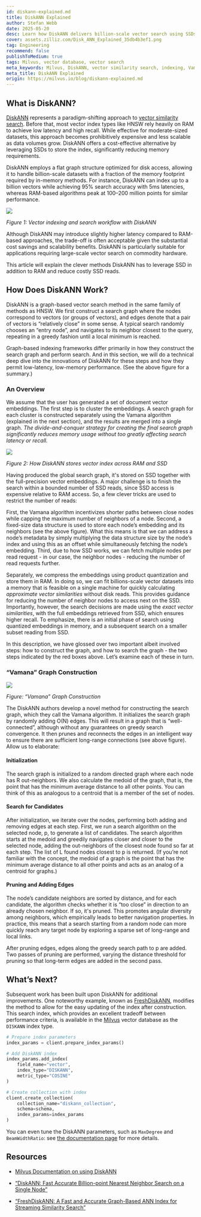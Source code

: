 ```yaml
---
id: diskann-explained.md
title: DiskANN Explained
author: Stefan Webb
date: 2025-05-20
desc: Learn how DiskANN delivers billion-scale vector search using SSDs, balancing low memory usage, high accuracy, and scalable performance. 
cover: assets.zilliz.com/Disk_ANN_Explained_35db4b3ef1.png
tag: Engineering
recommend: false
publishToMedium: true
tags: Milvus, vector database, vector search
meta_keywords: Milvus, DiskANN, vector similarity search, indexing, Vamana algorithm
meta_title: DiskANN Explained
origin: https://milvus.io/blog/diskann-explained.md
---
```


## What is DiskANN?

[DiskANN](https://github.com/microsoft/DiskANN) represents a paradigm-shifting approach to [vector similarity search](https://zilliz.com/learn/vector-similarity-search). Before that, most vector index types like HNSW rely heavily on RAM to achieve low latency and high recall. While effective for moderate-sized datasets, this approach becomes prohibitively expensive and less scalable as data volumes grow. DiskANN offers a cost-effective alternative by leveraging SSDs to store the index, significantly reducing memory requirements.

DiskANN employs a flat graph structure optimized for disk access, allowing it to handle billion-scale datasets with a fraction of the memory footprint required by in-memory methods. For instance, DiskANN can index up to a billion vectors while achieving 95% search accuracy with 5ms latencies, whereas RAM-based algorithms peak at 100–200 million points for similar performance.


![](https://assets.zilliz.com/Vector_indexing_and_search_workflow_with_Disk_ANN_41cdf33652.png)

_Figure 1: Vector indexing and search workflow with DiskANN_

Although DiskANN may introduce slightly higher latency compared to RAM-based approaches, the trade-off is often acceptable given the substantial cost savings and scalability benefits. DiskANN is particularly suitable for applications requiring large-scale vector search on commodity hardware.

This article will explain the clever methods DiskANN has to leverage SSD in addition to RAM and reduce costly SSD reads. 


## How Does DiskANN Work?

DiskANN is a graph-based vector search method in the same family of methods as HNSW. We first construct a search graph where the nodes correspond to vectors (or groups of vectors), and edges denote that a pair of vectors is “relatively close” in some sense. A typical search randomly chooses an “entry node”, and navigates to its neighbor closest to the query, repeating in a greedy fashion until a local minimum is reached.

Graph-based indexing frameworks differ primarily in how they construct the search graph and perform search. And in this section, we will do a technical deep dive into the innovations of DiskANN for these steps and how they permit low-latency, low-memory performance. (See the above figure for a summary.)


### An Overview

We assume that the user has generated a set of document vector embeddings. The first step is to cluster the embeddings. A search graph for each cluster is constructed separately using the Vamana algorithm (explained in the next section), and the results are merged into a single graph. _The divide-and-conquer strategy for creating the final search graph significantly reduces memory usage without too greatly affecting search latency or recall._

![](https://assets.zilliz.com/How_Disk_ANN_stores_vector_index_across_RAM_and_SSD_d6564b087f.jpg)

_Figure 2: How DiskANN stores vector index across RAM and SSD_

Having produced the global search graph, it's stored on SSD together with the full-precision vector embeddings. A major challenge is to finish the search within a bounded number of SSD reads, since SSD access is expensive relative to RAM access. So, a few clever tricks are used to restrict the number of reads:

First, the Vamana algorithm incentivizes shorter paths between close nodes while capping the maximum number of neighbors of a node. Second, a fixed-size data structure is used to store each node’s embedding and its neighbors (see the above figure). What this means is that we can address a node’s metadata by simply multiplying the data structure size by the node’s index and using this as an offset while simultaneously fetching the node’s embedding. Third, due to how SSD works, we can fetch multiple nodes per read request - in our case, the neighbor nodes - reducing the number of read requests further.

Separately, we compress the embeddings using product quantization and store them in RAM. In doing so, we can fit billions-scale vector datasets into a memory that is feasible on a single machine for quickly calculating _approximate vector similarities_ without disk reads. This provides guidance for reducing the number of neighbor nodes to access next on the SSD. Importantly, however, the search decisions are made using the _exact vector similarities_, with the full embeddings retrieved from SSD, which ensures higher recall. To emphasize, there is an initial phase of search using quantized embeddings in memory, and a subsequent search on a smaller subset reading from SSD.

In this description, we have glossed over two important albeit involved steps: how to construct the graph, and how to search the graph - the two steps indicated by the red boxes above. Let’s examine each of these in turn.


### “Vamana” Graph Construction

![](https://assets.zilliz.com/Vamana_Graph_Construction_ecb4dab839.jpg)

_Figure: “Vamana” Graph Construction_

The DiskANN authors develop a novel method for constructing the search graph, which they call the Vamana algorithm. It initializes the search graph by randomly adding O(N) edges. This will result in a graph that is “well-connected”, although without any guarantees on greedy search convergence. It then prunes and reconnects the edges in an intelligent way to ensure there are sufficient long-range connections (see above figure). Allow us to elaborate:


#### Initialization

The search graph is initialized to a random directed graph where each node has R out-neighbors. We also calculate the medoid of the graph, that is, the point that has the minimum average distance to all other points. You can think of this as analogous to a centroid that is a member of the set of nodes.


#### Search for Candidates

After initialization, we iterate over the nodes, performing both adding and removing edges at each step. First, we run a search algorithm on the selected node, p, to generate a list of candidates. The search algorithm starts at the medoid and greedily navigates closer and closer to the selected node, adding the out-neighbors of the closest node found so far at each step. The list of L found nodes closest to p is returned. (If you’re not familiar with the concept, the medoid of a graph is the point that has the minimum average distance to all other points and acts as an analog of a centroid for graphs.)


#### Pruning and Adding Edges

The node’s candidate neighbors are sorted by distance, and for each candidate, the algorithm checks whether it is “too close” in direction to an already chosen neighbor. If so, it's pruned. This promotes angular diversity among neighbors, which empirically leads to better navigation properties. In practice, this means that a search starting from a random node can more quickly reach any target node by exploring a sparse set of long-range and local links.

After pruning edges, edges along the greedy search path to p are added. Two passes of pruning are performed, varying the distance threshold for pruning so that long-term edges are added in the second pass.


## What’s Next?

Subsequent work has been built upon DiskANN for additional improvements. One noteworthy example, known as [FreshDiskANN](https://arxiv.org/abs/2105.09613), modifies the method to allow for the easy updating of the index after construction. This search index, which provides an excellent tradeoff between performance criteria, is available in the [Milvus](https://milvus.io/docs/overview.md) vector database as the `DISKANN` index type. 

```python
# Prepare index parameters
index_params = client.prepare_index_params()

# Add DiskANN index
index_params.add_index(
    field_name="vector",
    index_type="DISKANN",
    metric_type="COSINE"
)

# Create collection with index
client.create_collection(
    collection_name="diskann_collection",
    schema=schema,
    index_params=index_params
)
```

You can even tune the DiskANN parameters, such as `MaxDegree` and  `BeamWidthRatio`: see [the documentation page](https://milvus.io/docs/disk_index.md#On-disk-Index) for more details.


## Resources

- [Milvus Documentation on using DiskANN](https://milvus.io/docs/disk_index.md#On-disk-Index)

- [“DiskANN: Fast Accurate Billion-point Nearest Neighbor Search on a Single Node”](https://suhasjs.github.io/files/diskann_neurips19.pdf)

- [“FreshDiskANN: A Fast and Accurate Graph-Based ANN Index for Streaming Similarity Search”](https://arxiv.org/abs/2105.09613)
